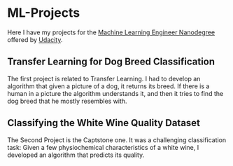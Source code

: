 # ML-Projects
Here I have my projects for the [Machine Learning Engineer Nanodegree](https://www.udacity.com/course/machine-learning-engineer-nanodegree--nd009t) offered by [Udacity](https://eu.udacity.com/).

## Transfer Learning for Dog Breed Classification

The first project is related to Transfer Learning. 
I had to develop an algorithm that given a picture of a dog, it returns its breed. If there
is a human in a picture the algorithm understands it, and then it tries to find the dog breed
that he mostly resembles with. 

## Classifying the White Wine Quality Dataset

The Second Project is the Captstone one. It was a challenging classification task: Given a few 
physiochemical characteristics of a white wine, I developed an algorithm that predicts its 
quality.

